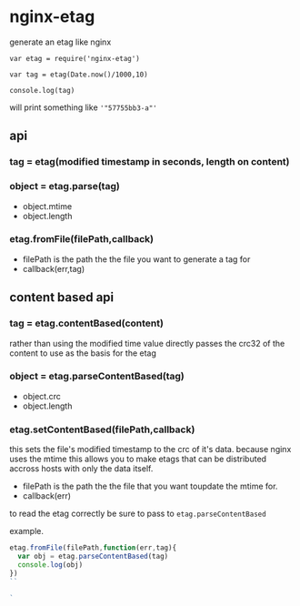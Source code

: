 # nginx-etag
generate an etag like nginx

```
var etag = require('nginx-etag')

var tag = etag(Date.now()/1000,10)

console.log(tag)

```
will print something like `'"57755bb3-a"'`

## api

### tag = etag(modified timestamp in seconds, length on content)

### object = etag.parse(tag)
 - object.mtime
 - object.length

### etag.fromFile(filePath,callback)
  - filePath is the path the the file you want to generate a tag for
  - callback(err,tag) 

## content based api

### tag = etag.contentBased(content)
rather than using the modified time value directly passes the crc32 of the content to use as the basis for the etag

### object = etag.parseContentBased(tag)
 - object.crc
 - object.length

### etag.setContentBased(filePath,callback)
  this sets the file's modified timestamp to the crc of it's data.
  because nginx uses the mtime this allows you to make etags that can be distributed accross hosts with only the data itself.
  
  - filePath is the path the the file that you want toupdate the mtime for.
  - callback(err)

to read the etag correctly be sure to pass to `etag.parseContentBased`

example.
```js
etag.fromFile(filePath,function(err,tag){
  var obj = etag.parseContentBased(tag)
  console.log(obj)
})
``

`
